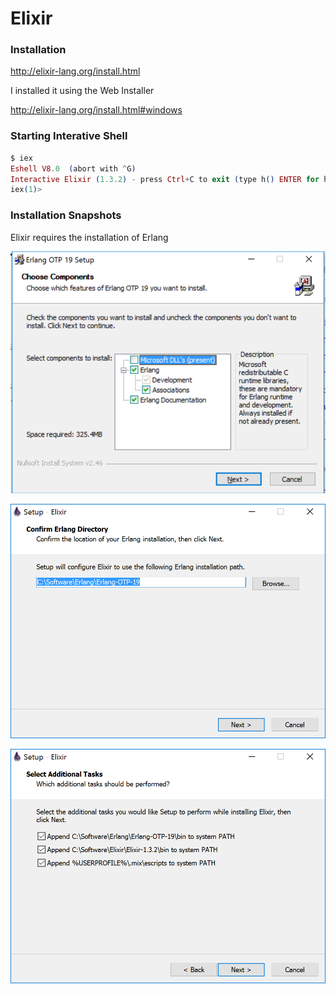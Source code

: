 # Elixir

### Installation

http://elixir-lang.org/install.html

I installed it using the Web Installer

http://elixir-lang.org/install.html#windows

### Starting Interative Shell

```elixir
$ iex
Eshell V8.0  (abort with ^G)
Interactive Elixir (1.3.2) - press Ctrl+C to exit (type h() ENTER for help)
iex(1)>
```

### Installation Snapshots

Elixir requires the installation of Erlang

![](_misc/Installing%20Erlang%20OTP.PNG)

![](_misc/Elixir%20using%20Erlang.PNG)

![](_misc/Elixir%20setup.PNG)
